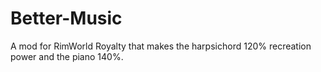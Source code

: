 # Better-Music
 A mod for RimWorld Royalty that makes the harpsichord 120% recreation power and the piano 140%.
